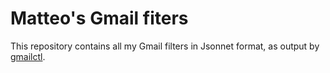 # Matteo's Gmail fiters

This repository contains all my Gmail filters in Jsonnet format, as output by [gmailctl](https://github.com/mbrt/gmailctl).

